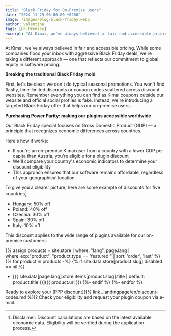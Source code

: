 ```yaml
---
title: "Black Friday for On-Premise users"
date: "2024-11-29 06:00:00 +0200"
image: /images/blog/black-friday.webp
author: valentina
tags: [On-Premise]
excerpt: "At Kimai, we've always believed in fair and accessible pricing. So here is our Black Friday offer: Kimai's PPP Discount for plugin users!"
---
```


At Kimai, we've always believed in fair and accessible pricing. 
While some companies flood your inbox with aggressive Black Friday deals, we're taking a different approach — one that reflects our commitment to global equity in software pricing.

**Breaking the traditional Black Friday mold**

First, let's be clear: we don't do typical seasonal promotions. 
You won't find flashy, time-limited discounts or coupon codes scattered across discount websites. 
Remember everything you can find as Kimai coupons outside our website and official social profiles is fake. 
Instead, we're introducing a targeted Black Friday offer that helps our on-premise users.

**Purchasing Power Parity: making our plugins accessible worldwide**

Our Black Friday special focuses on Gross Domestic Product (GDP) — a principle that recognizes economic differences across countries. 

Here's how it works:

- If you're an on-premise Kimai user from a country with a lower GDP per capita than Austria, you're eligible for a plugin discount
- We'll compare your country's economic indicators to determine your discount eligibility
- This approach ensures that our software remains affordable, regardless of your geographical location

To give you a clearer picture, here are some example of discounts for five countries[^1]:

- Hungary: 50% off
- Poland: 40% off
- Czechia: 30% off
- Spain: 30% off
- Italy: 10% off

This discount applies to the wide range of plugins available for our on-premise customers:

{% assign products = site.store | where: "lang", page.lang | where_exp:"product", "product.type == 'featured'" | sort: 'order', 'last' %}
{% for product in products -%}
{% if site.data.store[product.slug].disabled == nil %}
- [{{ site.data[page.lang].store.items[product.slug].title | default: product.title }}]({{ product.url }})
{%- endif %}
{%- endfor %}

Ready to explore your [PPP discount]({% link _landingpage/en/discount-codes.md %})? Check your eligibility and request your plugin coupon via e-mail.

[^1]: Disclaimer: Discount calculations are based on the latest available economic data. Eligibility will be verified during the application process.
